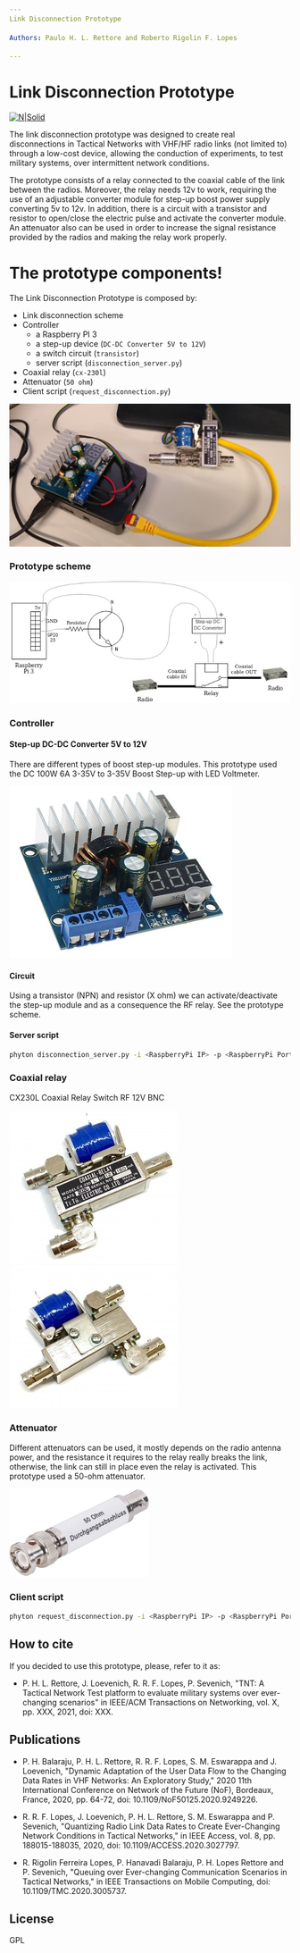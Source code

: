 ```yaml
---
Link Disconnection Prototype

Authors: Paulo H. L. Rettore and Roberto Rigolin F. Lopes 

---
```


# Link Disconnection Prototype 
[![N|Solid](https://www.fkie.fraunhofer.de/content/dam/fkie/fkie.svg)](https://www.fkie.fraunhofer.de)

The link disconnection prototype was designed to create real disconnections in Tactical Networks with VHF/HF radio links (not limited to) 
through a low-cost device, allowing the conduction of experiments, to test military systems, over intermittent network conditions.

The prototype consists of a relay connected to the coaxial cable of the link between the radios. 
Moreover, the relay needs 12v to work, requiring the use of an adjustable converter module for step-up boost power supply converting 5v to 12v. 
In addition, there is a circuit with a transistor and resistor to open/close the electric pulse and activate the converter module. 
An attenuator also can be used in order to increase the signal resistance provided by the radios and making the relay work properly.

# The prototype components!

The Link Disconnection Prototype is composed by:
   
  - Link disconnection scheme 
  - Controller
    - a Raspberry PI 3
    - a step-up device (`DC-DC Converter 5V to 12V`)
    - a switch circuit (`transistor`)
    - server script (`disconnection_server.py`)
  - Coaxial relay (`cx-230l`)
  - Attenuator (`50 ohm`)
  - Client script (`request_disconnection.py`)
    
[![N|Solid](img/prototype.jpg)]()

### Prototype scheme

[![N|Solid](img/link_disconnection_diagram.jpg)]()

### Controller
#### Step-up DC-DC Converter 5V to 12V

There are different types of boost step-up modules. 
This prototype used the DC 100W 6A 3-35V to 3-35V Boost Step-up with LED Voltmeter.

[![N|Solid](img/stepup.jpg)]()

#### Circuit

Using a transistor (NPN) and resistor (X ohm) we can activate/deactivate the 
step-up module and as a consequence the RF relay. See the prototype scheme.

#### Server script

```sh
phyton disconnection_server.py -i <RaspberryPi IP> -p <RaspberryPi Port>
```

### Coaxial relay

CX230L Coaxial Relay Switch RF 12V BNC

[![N|Solid](img/coaxial-relay.jpg)]() [![N|Solid](img/coaxial-relay_2.jpg)]()



### Attenuator

Different attenuators can be used, it mostly depends on the radio antenna power, 
and the resistance it requires to the relay really breaks the link, otherwise, 
the link can still in place even the relay is activated.
This prototype used a 50-ohm attenuator.

[![N|Solid](img/attenuator.jpg)]()

### Client script

```sh
phyton request_disconnection.py -i <RaspberryPi IP> -p <RaspberryPi Port> -t <Disconnection time>
```

How to cite
----
If you decided to use this prototype, please, refer to it as:

-  P. H. L. Rettore, J. Loevenich, R. R. F. Lopes, P. Sevenich, "TNT: A Tactical Network Test platform to evaluate military systems over ever-changing scenarios" in IEEE/ACM Transactions on Networking, vol. X, pp. XXX, 2021, doi: XXX.

Publications
----

- P. H. Balaraju, P. H. L. Rettore, R. R. F. Lopes, S. M. Eswarappa and J. Loevenich, "Dynamic Adaptation of the User Data Flow to the Changing Data Rates in VHF Networks: An Exploratory Study," 2020 11th International Conference on Network of the Future (NoF), Bordeaux, France, 2020, pp. 64-72, doi: 10.1109/NoF50125.2020.9249226.

- R. R. F. Lopes, J. Loevenich, P. H. L. Rettore, S. M. Eswarappa and P. Sevenich, "Quantizing Radio Link Data Rates to Create Ever-Changing Network Conditions in Tactical Networks," in IEEE Access, vol. 8, pp. 188015-188035, 2020, doi: 10.1109/ACCESS.2020.3027797.

- R. Rigolin Ferreira Lopes, P. Hanavadi Balaraju, P. H. Lopes Rettore and P. Sevenich, "Queuing over Ever-changing Communication Scenarios in Tactical Networks," in IEEE Transactions on Mobile Computing, doi: 10.1109/TMC.2020.3005737.

License
----

GPL